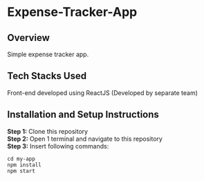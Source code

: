 # Expense-Tracker-App

## Overview
Simple expense tracker app.

## Tech Stacks Used
Front-end developed using ReactJS (Developed by separate team) <br/>

## Installation and Setup Instructions
**Step 1:** Clone this repository <br/>
**Step 2:** Open 1 terminal and navigate to this repository <br/>
**Step 3:** Insert following commands:
```
cd my-app
npm install
npm start
```

